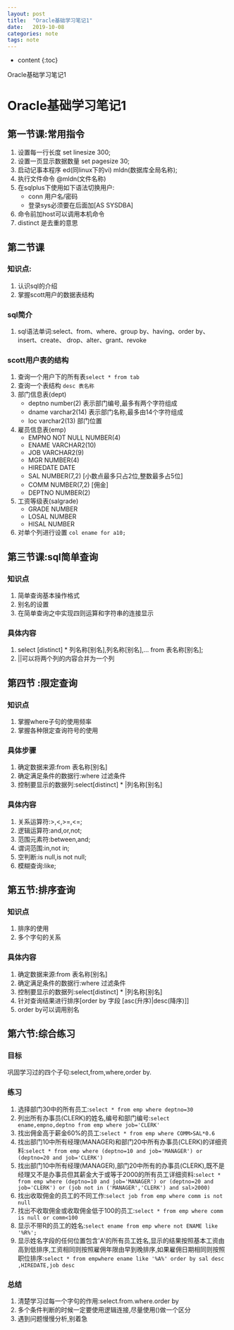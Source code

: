 ```yaml
---
layout: post
title:  "Oracle基础学习笔记1"
date:   2019-10-08
categories: note
tags: note
---
```


* content
{:toc}

Oracle基础学习笔记1








# Oracle基础学习笔记1

## 第一节课:常用指令
1. 设置每一行长度 set linesize 300;
2. 设置一页显示数据数量 set pagesize 30;
3. 启动记事本程序 ed(同linux下的vi) mldn(数据库全局名称);
4. 执行文件命令 @mldn(文件名称)
5. 在sqlplus下使用如下语法切换用户:
    * conn 用户名/密码
    * 登录sys必须要在后面加[AS SYSDBA]
6. 命令前加host可以调用本机命令
7. distinct 是去重的意思

## 第二节课
### 知识点:
1. 认识sql的介绍
2. 掌握scott用户的数据表结构

### sql简介
1. sql语法单词:select、from、where、group by、having、order by、insert、create、 drop、alter、grant、revoke

### scott用户表的结构
1. 查询一个用户下的所有表`select * from tab`
2. 查询一个表结构 `desc 表名称`
3. 部门信息表(dept)
    * deptno number(2) 表示部门编号,最多有两个字符组成
    * dname varchar2(14) 表示部门名称,最多由14个字符组成
    * loc varchar2(13) 部门位置
4. 雇员信息表(emp)
    * EMPNO   NOT NULL NUMBER(4)
    * ENAME    VARCHAR2(10)
    * JOB      VARCHAR2(9)
    * MGR      NUMBER(4)
    * HIREDATE DATE
    * SAL      NUMBER(7,2) [小数点最多只占2位,整数最多占5位]
    * COMM     NUMBER(7,2) [佣金]
    * DEPTNO   NUMBER(2)
5. 工资等级表(salgrade)
    * GRADE    NUMBER
    * LOSAL    NUMBER
    * HISAL    NUMBER
6. 对单个列进行设置 `col ename for a10;`    

## 第三节课:sql简单查询
### 知识点
1. 简单查询基本操作格式
2. 别名的设置
3. 在简单查询之中实现四则运算和字符串的连接显示

### 具体内容
1. select [distinct] * 列名称[别名],列名称[别名],... from 表名称[别名];
2. ||可以将两个列的内容合并为一个列

## 第四节 :限定查询
### 知识点
1. 掌握where子句的使用频率
2. 掌握各种限定查询符号的使用

### 具体步骤
1. 确定数据来源:from 表名称[别名]
2. 确定满足条件的数据行:where 过滤条件
3. 控制要显示的数据列:select[distinct] * |列名称[别名]

### 具体内容
1. 关系运算符:>,<,>=,<=;
2. 逻辑运算符:and,or,not;
3. 范围元素符:between,and;
4. 谓词范围:in,not in;
5. 空判断:is null,is not null;
6. 模糊查询:like;

## 第五节:排序查询
### 知识点
1. 排序的使用
2. 多个字句的关系

### 具体内容
1. 确定数据来源:from 表名称[别名]
2. 确定满足条件的数据行:where 过滤条件
3. 控制要显示的数据列:select[distinct] * |列名称[别名]
4. 针对查询结果进行排序[order by 字段 [asc(升序)|desc(降序)]]
5. order by可以调用别名

## 第六节:综合练习
### 目标
巩固学习过的四个子句:select,from,where,order by.

### 练习
1. 选择部门30中的所有员工:`select * from emp where deptno=30`
2. 列出所有办事员(CLERK)的姓名,编号和部门编号:`select ename,empno,deptno from emp where job='CLERK'`
3. 找出佣金高于薪金60%的员工:`select * from emp where COMM>SAL*0.6 ` 
4. 找出部门10中所有经理(MANAGER)和部门20中所有办事员(CLERK)的详细资料:`select * from emp where (deptno=10 and job='MANAGER') or (deptno=20 and job='CLERK')`
5. 找出部门10中所有经理(MANAGER),部门20中所有的办事员(CLERK),既不是经理又不是办事员但其薪金大于或等于2000的所有员工详细资料:`select * from emp where (deptno=10 and job='MANAGER') or (deptno=20 and job='CLERK') or (job not in ('MANAGER','CLERK') and sal>2000)`
6. 找出收取佣金的员工的不同工作:`select job from emp where comm is not null`
7. 找出不收取佣金或收取佣金低于100的员工:`select * from emp where comm is null or comm<100`
8. 显示不带R的员工的姓名:`select ename from emp where not ENAME like '%R%';`
9. 显示姓名字段的任何位置包含'A'的所有员工姓名,显示的结果按照基本工资由高到低排序,工资相同则按照雇佣年限由早到晚排序,如果雇佣日期相同则按照职位排序:`select * from empwhere ename like '%A%' order by sal desc ,HIREDATE,job desc`

### 总结
1. 清楚学习过每一个字句的作用:select.from.where.order by
2. 多个条件判断的时候一定要使用逻辑连接,尽量使用()做一个区分
3. 遇到问题慢慢分析,别着急









